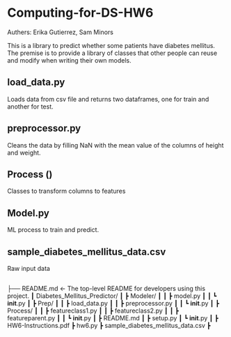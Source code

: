 # Computing-for-DS-HW6
Authers: Erika Gutierrez, Sam Minors

This is a library to predict whether some patients have diabetes mellitus. The premise is to provide a library of classes that other people can reuse and modify when writing their own models.

## load_data.py

Loads data from csv file and returns two dataframes, one for train and another for test. 

## preprocessor.py

Cleans the data by filling NaN with the mean value of the columns of height and weight. 

## Process ()

Classes to transform columns to features

## Model.py

ML process to train and predict. 

## sample_diabetes_mellitus_data.csv

Raw input data

## 


├── README.md          <- The top-level README for developers using this project.
┃  Diabetes_Mellitus_Predictor/
┃  ┣ Modeler/
┃  ┃ ┣ model.py
┃  ┃ ┗ __init__.py
┃  ┣ Prep/
┃  ┃ ┣ load_data.py
┃  ┃ ┣ preprocessor.py
┃  ┃ ┗ __init__.py
┃  ┣ Process/
┃  ┃ ┣ featureclass1.py
┃  ┃ ┣ featureclass2.py
┃  ┃ ┣ featureparent.py
┃  ┃ ┗ __init__.py
┃  ┣ README.md
┃  ┣ setup.py
┃  ┗ __init__.py
┃
┣ HW6-Instructions.pdf
┣ hw6.py
┣ sample_diabetes_mellitus_data.csv
┣
